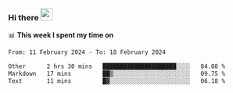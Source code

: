 ### Hi there <a href="https://www.gautamkrishnar.com/"><img src="https://media.giphy.com/media/hvRJCLFzcasrR4ia7z/giphy.gif" width="25px"></a>

📊 **This week I spent my time on**

<!--START_SECTION:waka-->

```txt
From: 11 February 2024 - To: 18 February 2024

Other      2 hrs 30 mins   █████████████████████░░░░   84.08 %
Markdown   17 mins         ██▒░░░░░░░░░░░░░░░░░░░░░░   09.75 %
Text       11 mins         █▓░░░░░░░░░░░░░░░░░░░░░░░   06.18 %
```

<!--END_SECTION:waka-->

